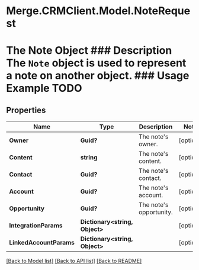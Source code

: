 # Merge.CRMClient.Model.NoteRequest
# The Note Object ### Description The `Note` object is used to represent a note on another object. ### Usage Example TODO

## Properties

Name | Type | Description | Notes
------------ | ------------- | ------------- | -------------
**Owner** | **Guid?** | The note&#39;s owner. | [optional] 
**Content** | **string** | The note&#39;s content. | [optional] 
**Contact** | **Guid?** | The note&#39;s contact. | [optional] 
**Account** | **Guid?** | The note&#39;s account. | [optional] 
**Opportunity** | **Guid?** | The note&#39;s opportunity. | [optional] 
**IntegrationParams** | **Dictionary&lt;string, Object&gt;** |  | [optional] 
**LinkedAccountParams** | **Dictionary&lt;string, Object&gt;** |  | [optional] 

[[Back to Model list]](../README.md#documentation-for-models) [[Back to API list]](../README.md#documentation-for-api-endpoints) [[Back to README]](../README.md)

